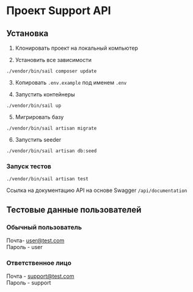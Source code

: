 # Проект Support API

## Установка

1. Клонировать проект на локальный компьютер

2. Установить все зависимости

~~~
./vendor/bin/sail composer update
~~~

3. Копировать `.env.example` под именем `.env`

4. Запустить контейнеры

~~~
./vendor/bin/sail up
~~~

5. Мигрировать базу

~~~
./vendor/bin/sail artisan migrate
~~~

6. Запустить seeder

~~~
./vendor/bin/sail artisan db:seed
~~~

### Запуск тестов

~~~
./vendor/bin/sail artisan test
~~~

Ссылка на документацию API на основе Swagger `/api/documentation`

## Тестовые данные пользователей

### Обычный пользователь

Почта- user@test.com <br>
Пароль - user

### Ответственное лицо

Почта - support@test.com <br>
Пароль - support
